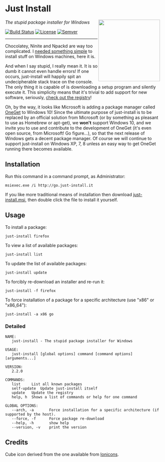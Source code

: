 # Just Install

<img src="https://cdn.rawgit.com/lvillani/just-install/4953fdccb9614bbdb2b77991610db6b99b1757d1/misc/cube.svg" align="right" width="200" height="200"/>

_The stupid package installer for Windows_

[![Build Status](http://img.shields.io/appveyor/ci/lvillani/just-install.svg?style=flat)](https://ci.appveyor.com/project/lvillani/just-install/)
[![License](http://img.shields.io/badge/license-GPL%203.0-blue.svg?style=flat)](http://choosealicense.com/licenses/gpl-3.0/)
[![Semver](http://img.shields.io/badge/version-v2.2.0-blue.svg?style=flat)](https://github.com/lvillani/just-install/blob/master/CHANGELOG.md)

--------------------------------------------------------------------------------

Chocolatey, Ninite and Npackd are way too complicated. I
[needed something simple](http://lorenzo.villani.me/2013/04/08/just-install-my-stuff/) to install
stuff on Windows machines, here it is.

And when I say stupid, I really mean it. It is so dumb it cannot even handle errors! If one
occurs, just-install will happily spit an undecipherable stack trace on the console. The only
thing it is capable of is downloading a setup program and silently execute it. This simplicity
means that it's trivial to add support for new software, seriously,
[check out the registry](https://github.com/lvillani/just-install/blob/master/just-install.json)!

Oh, by the way, it looks like Microsoft is adding a package manager called
[OneGet](https://github.com/OneGet/oneget) to Windows 10! Since the ultimate purpose of just-install
is to be replaced by an official solution from Microsoft (or by something as pleasant to use as
Homebrew or apt-get), we __won't__ support Windows 10, and we invite you to use and contribute to
the development of OneGet (it's even open source, from Microsoft! Go figure...), so that the next
release of Windows gets a decent package manager. Of course we will continue to support just-install
on Windows XP, 7, 8 unless an easy way to get OneGet running there becomes available.


## Installation

Run this command in a command prompt, as Administrator:

```batch
msiexec.exe /i http://go.just-install.it
```

If you like more traditional means of installation then download
[just-install.msi](http://go.just-install.it), then double click the file to install it yourself.


## Usage

To install a package:

    just-install firefox

To view a list of available packages:

    just-install list

To update the list of available packages:

    just-install update

To forcibly re-download an installer and re-run it:

    just-install -f firefox

To force installation of a package for a specific architecture (use "x86" or "x86_64"):

    just-install -a x86 go


### Detailed

    NAME:
       just-install - The stupid package installer for Windows

    USAGE:
       just-install [global options] command [command options] [arguments...]

    VERSION:
       2.2.0

    COMMANDS:
       list     List all known packages
       self-update  Update just-install itself
       update   Update the registry
       help, h  Shows a list of commands or help for one command

    GLOBAL OPTIONS:
       --arch, -a       Force installation for a specific architecture (if supported by the host).
       --force, -f      Force package re-download
       --help, -h       show help
       --version, -v    print the version


## Credits

Cube icon derived from the one available from [Ionicons](http://ionicons.com/).
